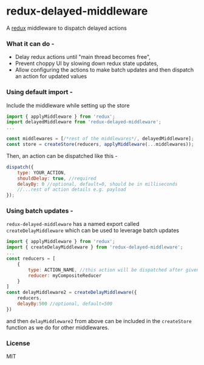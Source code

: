 # redux-delayed-middleware

A [redux](https://redux.js.org) middleware to dispatch delayed actions

### What it can do -

- Delay redux actions until "main thread becomes free",
- Prevent choppy UI by slowing down redux state updates,
- Allow configuring the actions to make batch updates and then dispatch an action for updated values

### Using default import -

Include the middleware while setting up the store

```javascript
import { applyMiddleware } from 'redux';
import delayedMiddleware from 'redux-delayed-middleware';
...

const middlewares = [/*rest of the middlewares*/, delayedMiddleware];
const store = createStore(reducers, applyMiddleware(...middlewares));
```
Then, an action can be dispatched like this -
``` javascript
dispatch({
    type: YOUR_ACTION,
    shouldDelay: true, //required
    delayBy: 0 //optional, default=0, should be in milliseconds
    //...rest of action details e.g. payload
});
```

### Using batch updates -
`redux-delayed-middleware` has a named export called `createDelayMiddleware` which can be used to leverage batch updates

```javascript
import { applyMiddleware } from 'redux';
import { createDelayMiddleware } from 'redux-delayed-middleware';
...
const reducers = [
    {
        type: ACTION_NAME, //this action will be dispatched after given timeout
        reducer: myCompositeReducer   
    }
]
const delayMiddleware2 = createDelayMiddleware({
    reducers,
    delayBy:500 //optional, default=500
})
```
and then `delayMiddleware2` from above can be included in the `createStore` function as we do for other middlewares.

### License
MIT
